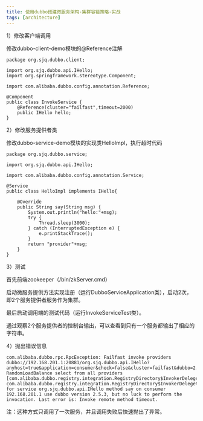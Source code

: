 ```yaml
---
title: 使用dubbo搭建微服务架构-集群容错策略-实战
tags: [architecture]
---
```


1）修改客户端调用

修改dubbo-client-demo模块的@Reference注解

```
package org.sjq.dubbo.client;

import org.sjq.dubbo.api.IHello;
import org.springframework.stereotype.Component;

import com.alibaba.dubbo.config.annotation.Reference;

@Component
public class InvokeService {
    @Reference(cluster="failfast",timeout=2000)
    public IHello hello;
}
```

2）修改服务提供者类

修改dubbo-service-demo模块的实现类HelloImpl，执行超时代码

```
package org.sjq.dubbo.service;

import org.sjq.dubbo.api.IHello;

import com.alibaba.dubbo.config.annotation.Service;

@Service
public class HelloImpl implements IHello{

    @Override
    public String say(String msg) {
        System.out.println("hello:"+msg);
        try {
            Thread.sleep(3000);
        } catch (InterruptedException e) {
            e.printStackTrace();
        }
        return "provider"+msg;
    }
}
```

3）测试

首先前端zookeeper（/bin/zkServer.cmd）

启动微服务提供方法实现注册（运行DubboServiceApplication类），启动2次，即2个服务提供者服务作为集群。

最后启动调用端的测试代码（运行InvokeServiceTest类）。

通过观察2个服务提供者的控制台输出，可以查看到只有一个服务都输出了相应的字符串。

4）抛出错误信息

```
com.alibaba.dubbo.rpc.RpcException: Failfast invoke providers dubbo://192.168.201.1:20881/org.sjq.dubbo.api.IHello?anyhost=true&application=consumer&check=false&cluster=failfast&dubbo=2.5.3&interface=org.sjq.dubbo.api.IHello&methods=say&pid=1416&side=consumer&timeout=2000&timestamp=1532352223171 RandomLoadBalance select from all providers [com.alibaba.dubbo.registry.integration.RegistryDirectory$InvokerDelegete@6cc0bcf6, com.alibaba.dubbo.registry.integration.RegistryDirectory$InvokerDelegete@29539e36] for service org.sjq.dubbo.api.IHello method say on consumer 192.168.201.1 use dubbo version 2.5.3, but no luck to perform the invocation. Last error is: Invoke remote method timeout.
```

注：这种方式只调用了一次服务，并且调用失败后快速抛出了异常。